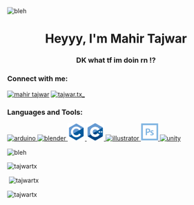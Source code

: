 <img align="center" alt="bleh" width="1000" src="https://github.com/tajwarTX/tajwarTX/assets/136412241/4666eb43-c05a-4d87-ac96-61726162fdf6">
<h1 align="center">Heyyy, I'm Mahir Tajwar</h1>
<h3 align="center">DK what tf im doin rn !?</h3>



<h3 align="left">Connect with me:</h3>
<p align="left">
<a href="https://fb.com/mahir.tajwar.581" target="blank"><img align="center" src="https://raw.githubusercontent.com/rahuldkjain/github-profile-readme-generator/master/src/images/icons/Social/facebook.svg" alt="mahir tajwar" height="30" width="40" /></a>
<a href="https://instagram.com/tajwar.tx_" target="blank"><img align="center" src="https://raw.githubusercontent.com/rahuldkjain/github-profile-readme-generator/master/src/images/icons/Social/instagram.svg" alt="tajwar.tx_" height="30" width="40" /></a>
</p>

<h3 align="left">Languages and Tools:</h3>
<p align="left"> <a href="https://www.arduino.cc/" target="_blank" rel="noreferrer"> <img src="https://cdn.worldvectorlogo.com/logos/arduino-1.svg" alt="arduino" width="40" height="40"/> </a> <a href="https://www.blender.org/" target="_blank" rel="noreferrer"> <img src="https://download.blender.org/branding/community/blender_community_badge_white.svg" alt="blender" width="40" height="40"/> </a> <a href="https://www.cprogramming.com/" target="_blank" rel="noreferrer"> <img src="https://raw.githubusercontent.com/devicons/devicon/master/icons/c/c-original.svg" alt="c" width="40" height="40"/> </a> <a href="https://www.w3schools.com/cpp/" target="_blank" rel="noreferrer"> <img src="https://raw.githubusercontent.com/devicons/devicon/master/icons/cplusplus/cplusplus-original.svg" alt="cplusplus" width="40" height="40"/> </a> <a href="https://www.adobe.com/in/products/illustrator.html" target="_blank" rel="noreferrer"> <img src="https://www.vectorlogo.zone/logos/adobe_illustrator/adobe_illustrator-icon.svg" alt="illustrator" width="40" height="40"/> </a> <a href="https://www.photoshop.com/en" target="_blank" rel="noreferrer"> <img src="https://raw.githubusercontent.com/devicons/devicon/master/icons/photoshop/photoshop-line.svg" alt="photoshop" width="40" height="40"/> </a> <a href="https://unity.com/" target="_blank" rel="noreferrer"> <img src="https://www.vectorlogo.zone/logos/unity3d/unity3d-icon.svg" alt="unity" width="40" height="40"/> </a> </p>

<img align="center" alt="bleh" width="300" src="https://github.com/tajwarTX/tajwarTX/assets/136412241/444c58b4-6b34-404e-9a66-b4f1f78599e6">

<p><img align="center" src="https://github-readme-stats.vercel.app/api/top-langs?username=tajwartx&show_icons=true&locale=en&layout=compact" alt="tajwartx" /></p>

<p>&nbsp;<img align="center" src="https://github-readme-stats.vercel.app/api?username=tajwartx&show_icons=true&locale=en" alt="tajwartx" /></p>

<p><img align="center" src="https://github-readme-streak-stats.herokuapp.com/?user=tajwartx&" alt="tajwartx" /></p>
